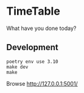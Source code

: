 # TimeTable

What have you done today?

## Development

```
poetry env use 3.10
make dev
make
```

Browse http://127.0.0.1:5001/
